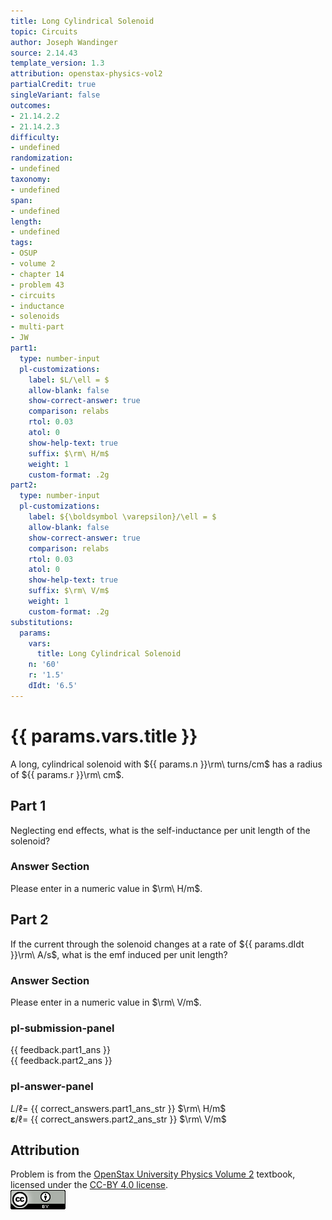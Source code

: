 ```yaml
---
title: Long Cylindrical Solenoid
topic: Circuits
author: Joseph Wandinger
source: 2.14.43
template_version: 1.3
attribution: openstax-physics-vol2
partialCredit: true
singleVariant: false
outcomes:
- 21.14.2.2
- 21.14.2.3
difficulty:
- undefined
randomization:
- undefined
taxonomy:
- undefined
span:
- undefined
length:
- undefined
tags:
- OSUP
- volume 2
- chapter 14
- problem 43
- circuits
- inductance
- solenoids
- multi-part
- JW
part1:
  type: number-input
  pl-customizations:
    label: $L/\ell = $
    allow-blank: false
    show-correct-answer: true
    comparison: relabs
    rtol: 0.03
    atol: 0
    show-help-text: true
    suffix: $\rm\ H/m$
    weight: 1
    custom-format: .2g
part2:
  type: number-input
  pl-customizations:
    label: ${\boldsymbol \varepsilon}/\ell = $
    allow-blank: false
    show-correct-answer: true
    comparison: relabs
    rtol: 0.03
    atol: 0
    show-help-text: true
    suffix: $\rm\ V/m$
    weight: 1
    custom-format: .2g
substitutions:
  params:
    vars:
      title: Long Cylindrical Solenoid
    n: '60'
    r: '1.5'
    dIdt: '6.5'
---
```

# {{ params.vars.title }}
A long, cylindrical solenoid with ${{ params.n }}\rm\ turns/cm$ has a radius of ${{ params.r }}\rm\ cm$.

## Part 1

Neglecting end effects, what is the self-inductance per unit length of the solenoid?

### Answer Section

Please enter in a numeric value in $\rm\ H/m$.

## Part 2

If the current through the solenoid changes at a rate of ${{ params.dIdt }}\rm\ A/s$, what is the emf induced per unit length?

### Answer Section

Please enter in a numeric value in $\rm\ V/m$.

### pl-submission-panel

{{ feedback.part1_ans }}<br>
{{ feedback.part2_ans }}

### pl-answer-panel

$L/\ell =$ {{ correct_answers.part1_ans_str }} $\rm\ H/m$<br>
${\boldsymbol \varepsilon}/{\ell} =$ {{ correct_answers.part2_ans_str }} $\rm\ V/m$

## Attribution

Problem is from the [OpenStax University Physics Volume 2](https://openstax.org/details/books/university-physics-volume-2) textbook, licensed under the [CC-BY 4.0 license](https://creativecommons.org/licenses/by/4.0/).<br>![Image representing the Creative Commons 4.0 BY license.](https://raw.githubusercontent.com/firasm/bits/master/by.png)